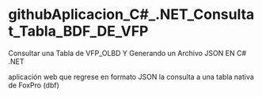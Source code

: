 # githubAplicacion_C#_.NET_Consultat_Tabla_BDF_DE_VFP

Consultar una Tabla  de VFP_OLBD  Y Generando un Archivo JSON  EN C# .NET

aplicación web que regrese en formato JSON la consulta a una tabla nativa de FoxPro (dbf)
